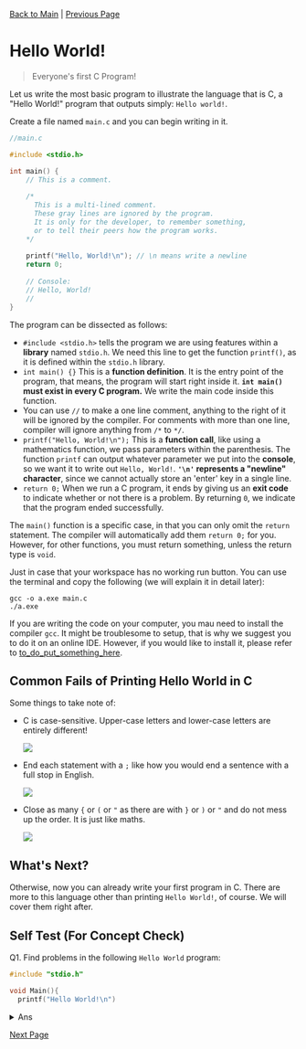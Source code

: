 [Back to Main](index.html) | [Previous Page](02_where_to_write_code.html)

# Hello World!

> Everyone's first C Program!

Let us write the most basic program to illustrate the language that is C, a "Hello World!" program that outputs simply: `Hello world!`.

Create a file named `main.c` and you can begin writing in it.

```c
//main.c

#include <stdio.h>

int main() {
    // This is a comment.
  
    /* 
      This is a multi-lined comment.
      These gray lines are ignored by the program.
      It is only for the developer, to remember something,
      or to tell their peers how the program works.
    */
  
    printf("Hello, World!\n"); // \n means write a newline
    return 0;
  
    // Console:
    // Hello, World!
    // 
}
```

The program can be dissected as follows:

* `#include <stdio.h>` tells the program we are using features within a **library** named `stdio.h`. We need this line to get the function `printf()`, as it is defined within the `stdio.h` library.
* `int main() {}` This is a **function definition**. It is the entry point of the program, that means, the program will start right inside it. **`int main()` must exist in every C program.** We write the main code inside this function.
* You can use `//` to make a one line comment, anything to the right of it will be ignored by the compiler. For comments with more than one line, compiler will ignore anything from `/*` to `*/`.
* `printf("Hello, World!\n");` This is a **function call**, like using a mathematics function, we pass parameters within the parenthesis. The function `printf` can output whatever parameter we put into the **console**, so we want it to write out `Hello, World!`. **`'\n'` represents a "newline" character**, since we cannot actually store an 'enter' key in a single line.
* `return 0;` When we run a C program, it ends by giving us an **exit code** to indicate whether or not there is a problem. By returning `0`, we indicate that the program ended successfully.

The `main()` function is a specific case, in that you can only omit the `return` statement. The compiler will automatically add them `return 0;` for you. However, for other functions, you must return something, unless the return type is `void`.

Just in case that your workspace has no working run button. You can use the terminal and copy the following (we will explain it in detail later):

```
gcc -o a.exe main.c
./a.exe
```
If you are writing the code on your computer, you mau need to install the compiler `gcc`. It might be troublesome to setup, that is why we suggest you to do it on an online IDE. However, if you would like to install it, please refer to [to_do_put_something_here](https://google.com).

## Common Fails of Printing Hello World in C

Some things to take note of:

* C is case-sensitive. Upper-case letters and lower-case letters are entirely different!

  ![](https://i.imgur.com/Hk5Z699.png)
* End each statement with a `;` like how you would end a sentence with a full stop in English.

  ![](https://i.imgur.com/0fPkaWg.png)
* Close as many `{` or `(` or `"` as there are with `}` or `)` or `"` and do not mess up the order. It is just like maths.

  ![](https://i.imgur.com/xfCwlsq.png)


## What's Next?

Otherwise, now you can already write your first program in C. There are more to this language other than printing `Hello World!`, of course. We will cover them right after.

## Self Test (For Concept Check)
Q1. Find problems in the following `Hello World` program:
```c
#include "stdio.h"

void Main(){
  printf("Hello World!\n")
```
<details>
  <summary>
    Ans
  </summary>
  "stdio.h" should be &ltstdio.h&gt, Main should be main, printf should be ended with semicolon, mising curly bracket at the end.
</details>

[Next Page](04_variable_io.html)